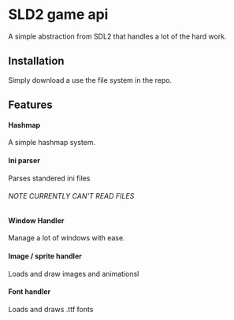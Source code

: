 SLD2 game api
=============

A simple abstraction from SDL2 that handles a lot of the hard work.

Installation
-----------
Simply download a use the file system in the repo.

Features
-----------

#### Hashmap

A simple hashmap system.

#### Ini parser

Parses standered ini files <h6> NOTE CURRENTLY CAN'T READ FILES <h6>

#### Window Handler

Manage a lot of windows with ease.

#### Image / sprite handler

Loads and draw images and animationsl

#### Font handler

Loads and draws .ttf fonts
